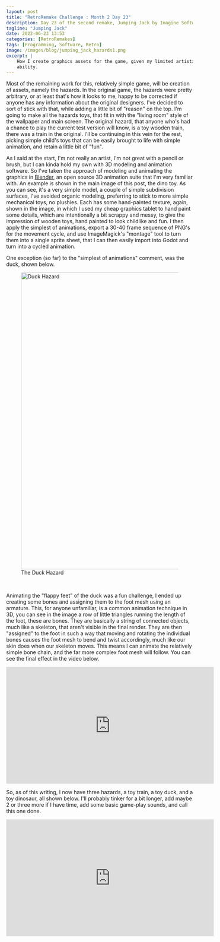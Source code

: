 ```yaml
---
layout: post
title: "RetroRemake Challenge : Month 2 Day 23"
description: Day 23 of the second remake, Jumping Jack by Imagine Software.
tagline: "Jumping Jack"
date: 2022-06-23 13:53
categories: [RetroRemakes]
tags: [Programming, Software, Retro]
image: /images/blog/jumping_jack_hazards1.png
excerpt: |
    How I create graphics assets for the game, given my limited artistic
    ability.
---
```


Most of the remaining work for this, relatively simple game, will be creation
of assets, namely the hazards. In the original game, the hazards were pretty
arbitrary, or at least that's how it looks to me, happy to be corrected if
anyone has any information about the original designers. I've decided to sort
of stick with that, while adding a little bit of "reason" on the top. I'm 
going to make all the hazards toys, that fit in with the "living room" style of
the wallpaper and main screen. The original hazard, that anyone who's had a
chance to play the current test version will know, is a toy wooden train, there
was a train in the original. I'll be continuing in this vein for the rest, 
picking simple child's toys that can be easily brought to life with simple
animation, and retain a little bit of "fun".

As I said at the start, I'm not really an artist, I'm not great with a pencil
or brush, but I can kinda hold my own with 3D modeling and animation software.
So I've taken the approach of modeling and animating the graphics in 
[Blender](https://www.blender.org), an open source 3D animation suite that I'm
very familiar with. An example is shown in the main image of this post, the 
dino toy. As you can see, it's a very simple model, a couple of simple
subdivision surfaces, I've avoided organic modeling, preferring to stick to 
more simple mechanical toys, no plushies. Each has some hand-painted texture, 
again, shown in the image, in which I used my cheap graphics tablet to hand
paint some details, which are intentionally a bit scrappy and messy, to give
the impression of wooden toys, hand painted to look childlike and fun. I then
apply the simplest of animations, export a 30-40 frame sequence of PNG's for
the movement cycle, and use ImageMagick's "montage" tool to turn them into 
a single sprite sheet, that I can then easily import into Godot and turn into
a cycled animation.

One exception (so far) to the "simplest of animations" comment, was the duck,
shown below.

<figure>
    <img src="/images/blog/jumping_jack_hazards2.png" width="800" alt="Duck Hazard">
    <figcaption>The Duck Hazard</figcaption>
</figure>
<br/>

Animating the "flappy feet" of the duck was a fun challenge, I ended up 
creating some bones and assigning them to the foot mesh using an armature. This,
for anyone unfamiliar, is a common animation technique in 3D, you can see in the
image a row of little triangles running the length of the foot, these are bones.
They are basically a string of connected objects, much like a skeleton, that 
aren't visible in the final render. They are then "assigned" to the foot in 
such a way that moving and rotating the individual bones causes the foot mesh
to bend and twist accordingly, much like our skin does when our skeleton moves.
This means I can animate the relatively simple bone chain, and the far more
complex foot mesh will follow. You can see the final effect in the video 
below.

<iframe width="560" height="315" src="https://www.youtube.com/embed/55Rv9XBav5k" title="YouTube video player" frameborder="0" allow="accelerometer; autoplay; clipboard-write; encrypted-media; gyroscope; picture-in-picture" allowfullscreen></iframe>

So, as of this writing, I now have three hazards, a toy train, a toy duck, and
a toy dinosaur, all shown below. I'll probably tinker for a bit longer, add
maybe 2 or three more if I have time, add some basic game-play sounds, and call
this one done.

<iframe width="560" height="315" src="https://www.youtube.com/embed/iSNr8Ay6ARg" title="YouTube video player" frameborder="0" allow="accelerometer; autoplay; clipboard-write; encrypted-media; gyroscope; picture-in-picture" allowfullscreen></iframe>

